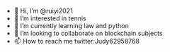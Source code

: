 - 👋 Hi, I’m @ruiyi2021
- 👀 I’m interested in tennis
- 🌱 I’m currently learning law and python
- 💞️ I’m looking to collaborate on blockchain subjects
- 📫 How to reach me twitter:Judy62958768

<!---
ruiyi2021/ruiyi2021 is a ✨ special ✨ repository because its `README.md` (this file) appears on your GitHub profile.
You can click the Preview link to take a look at your changes.
--->
